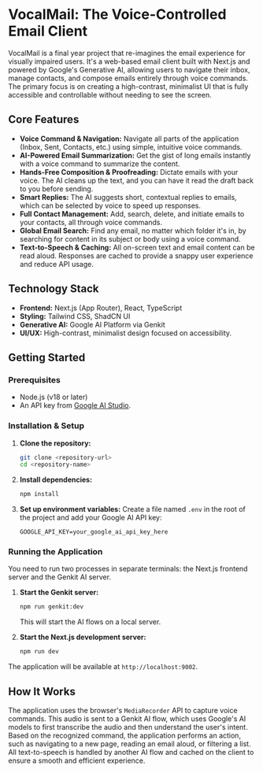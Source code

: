 # VocalMail: The Voice-Controlled Email Client

VocalMail is a final year project that re-imagines the email experience for visually impaired users. It's a web-based email client built with Next.js and powered by Google's Generative AI, allowing users to navigate their inbox, manage contacts, and compose emails entirely through voice commands. The primary focus is on creating a high-contrast, minimalist UI that is fully accessible and controllable without needing to see the screen.

## Core Features

- **Voice Command & Navigation:** Navigate all parts of the application (Inbox, Sent, Contacts, etc.) using simple, intuitive voice commands.
- **AI-Powered Email Summarization:** Get the gist of long emails instantly with a voice command to summarize the content.
- **Hands-Free Composition & Proofreading:** Dictate emails with your voice. The AI cleans up the text, and you can have it read the draft back to you before sending.
- **Smart Replies:** The AI suggests short, contextual replies to emails, which can be selected by voice to speed up responses.
- **Full Contact Management:** Add, search, delete, and initiate emails to your contacts, all through voice commands.
- **Global Email Search:** Find any email, no matter which folder it's in, by searching for content in its subject or body using a voice command.
- **Text-to-Speech & Caching:** All on-screen text and email content can be read aloud. Responses are cached to provide a snappy user experience and reduce API usage.

## Technology Stack

- **Frontend:** Next.js (App Router), React, TypeScript
- **Styling:** Tailwind CSS, ShadCN UI
- **Generative AI:** Google AI Platform via Genkit
- **UI/UX:** High-contrast, minimalist design focused on accessibility.

## Getting Started

### Prerequisites

- Node.js (v18 or later)
- An API key from [Google AI Studio](https://aistudio.google.com/app/apikey).

### Installation & Setup

1.  **Clone the repository:**
    ```bash
    git clone <repository-url>
    cd <repository-name>
    ```

2.  **Install dependencies:**
    ```bash
    npm install
    ```

3.  **Set up environment variables:**
    Create a file named `.env` in the root of the project and add your Google AI API key:
    ```
    GOOGLE_API_KEY=your_google_ai_api_key_here
    ```

### Running the Application

You need to run two processes in separate terminals: the Next.js frontend server and the Genkit AI server.

1.  **Start the Genkit server:**
    ```bash
    npm run genkit:dev
    ```
    This will start the AI flows on a local server.

2.  **Start the Next.js development server:**
    ```bash
    npm run dev
    ```

The application will be available at `http://localhost:9002`.

## How It Works

The application uses the browser's `MediaRecorder` API to capture voice commands. This audio is sent to a Genkit AI flow, which uses Google's AI models to first transcribe the audio and then understand the user's intent. Based on the recognized command, the application performs an action, such as navigating to a new page, reading an email aloud, or filtering a list. All text-to-speech is handled by another AI flow and cached on the client to ensure a smooth and efficient experience.

